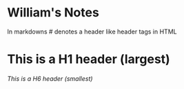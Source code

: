 # William's Notes


In markdowns # denotes a header like header tags in HTML
# This is a H1 header (largest)
###### This is a H6 header (smallest)